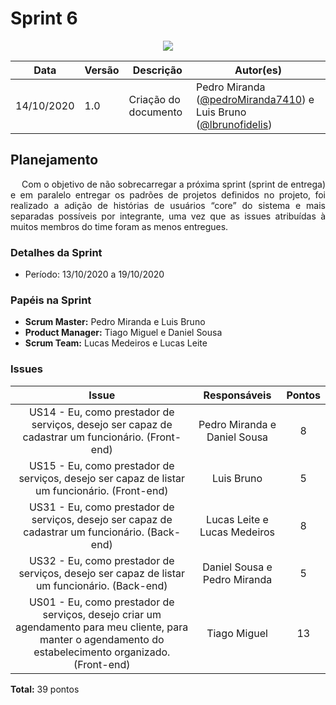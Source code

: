 # **Sprint 6**

<div style="display: flex; justify-content: center; align-items:center;">
    <img src="https://unbarqdsw.github.io/2020.1_G11_SYA/assets/sprints/sprint.png">
</div>

| Data | Versão | Descrição | Autor(es) |
| ---- | ------ | --------- | --------- |
| 14/10/2020 | 1.0 | Criação do documento | Pedro Miranda ([@pedroMiranda7410](https://github.com/pedroMiranda7410)) e Luis Bruno ([@lbrunofidelis](https://github.com/lbrunofidelis)) |

## Planejamento
<p align="justify">&emsp;
Com o objetivo de não sobrecarregar a próxima sprint (sprint de entrega) e em paralelo entregar os padrões de projetos definidos no projeto, foi realizado a adição de histórias de usuários “core” do sistema e mais separadas possíveis por integrante, uma vez que as issues atribuídas à muitos membros do time foram as menos entregues.
</p>

### Detalhes da Sprint

* Período: 13/10/2020 a 19/10/2020

### Papéis na Sprint
* **Scrum Master:** Pedro Miranda e Luis Bruno
* **Product Manager:** Tiago Miguel e Daniel Sousa
* **Scrum Team:** Lucas Medeiros e Lucas Leite

### Issues

|                                                                           Issue                                                                           |         Responsáveis         | Pontos |
|:---------------------------------------------------------------------------------------------------------------------------------------------------------:|:----------------------------:|:------:|
|                              US14 - Eu, como prestador de serviços, desejo ser capaz de cadastrar um funcionário. (Front-end)                             | Pedro Miranda e Daniel Sousa |    8   |
|                               US15 - Eu, como prestador de serviços, desejo ser capaz de listar um funcionário. (Front-end)                               |          Luis Bruno          |    5   |
|                              US31 - Eu, como prestador de serviços, desejo ser capaz de cadastrar um funcionário. (Back-end)                              | Lucas Leite e Lucas Medeiros |    8   |
|                                US32 - Eu, como prestador de serviços, desejo ser capaz de listar um funcionário. (Back-end)                               | Daniel Sousa e Pedro Miranda |    5   |
| US01 - Eu, como prestador de serviços, desejo criar um agendamento para meu cliente, para manter o agendamento do estabelecimento organizado. (Front-end) |         Tiago Miguel         |   13   |

**Total:** 39 pontos


